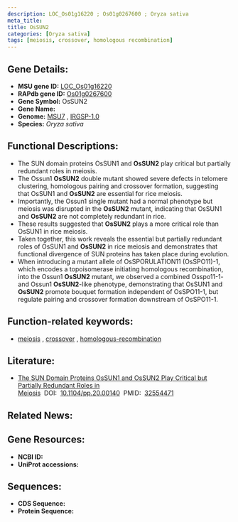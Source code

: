 ```yaml
---
description: LOC_Os01g16220 ; Os01g0267600 ; Oryza sativa
meta_title:
title: OsSUN2
categories: [Oryza sativa]
tags: [meiosis, crossover, homologous recombination]
---
```


## Gene Details:
- **MSU gene ID:** [LOC_Os01g16220](http://rice.uga.edu/cgi-bin/ORF_infopage.cgi?orf=LOC_Os01g16220)  
- **RAPdb gene ID:** [Os01g0267600](https://rapdb.dna.affrc.go.jp/locus/?name=Os01g0267600)  
- **Gene Symbol:** OsSUN2
- **Gene Name:**
- **Genome:**  [MSU7](http://rice.uga.edu/)&nbsp;,&nbsp;[IRGSP-1.0](https://rapdb.dna.affrc.go.jp/download/irgsp1.html)
- **Species:** *Oryza sativa*

## Functional Descriptions:
   - The SUN domain proteins OsSUN1 and **OsSUN2** play critical but partially redundant roles in meiosis.
   - The Ossun1 **OsSUN2** double mutant showed severe defects in telomere clustering, homologous pairing and crossover formation, suggesting that OsSUN1 and **OsSUN2** are essential for rice meiosis.
   - Importantly, the Ossun1 single mutant had a normal phenotype but meiosis was disrupted in the **OsSUN2** mutant, indicating that OsSUN1 and **OsSUN2** are not completely redundant in rice.
   - These results suggested that **OsSUN2** plays a more critical role than OsSUN1 in rice meiosis.
   - Taken together, this work reveals the essential but partially redundant roles of OsSUN1 and **OsSUN2** in rice meiosis and demonstrates that functional divergence of SUN proteins has taken place during evolution.
   - When introducing a mutant allele of OsSPORULATION11 (OsSPO11)-1, which encodes a topoisomerase initiating homologous recombination, into the Ossun1 **OsSUN2** mutant, we observed a combined Osspo11-1- and Ossun1 **OsSUN2**-like phenotype, demonstrating that OsSUN1 and **OsSUN2** promote bouquet formation independent of OsSPO11-1, but regulate pairing and crossover formation downstream of OsSPO11-1.

## Function-related keywords:
   - [meiosis](/tags/meiosis/)&nbsp;,&nbsp;[crossover](/tags/crossover/)&nbsp;,&nbsp;[homologous-recombination](/tags/homologous-recombination/)

## Literature:
   - [The SUN Domain Proteins OsSUN1 and OsSUN2 Play Critical but Partially Redundant Roles in Meiosis](https://www.doi.org/10.1104/pp.20.00140)&nbsp;&nbsp;DOI:&nbsp;&nbsp;[10.1104/pp.20.00140](https://www.doi.org/10.1104/pp.20.00140)&nbsp;&nbsp;PMID:&nbsp;&nbsp;[32554471](https://pubmed.ncbi.nlm.nih.gov/32554471/)

## Related News:

## Gene Resources:
- **NCBI ID:**  []()
- **UniProt accessions:** [](https://www.uniprot.org/uniprotkb//entry)

## Sequences:
- **CDS Sequence:**
- **Protein Sequence:**
